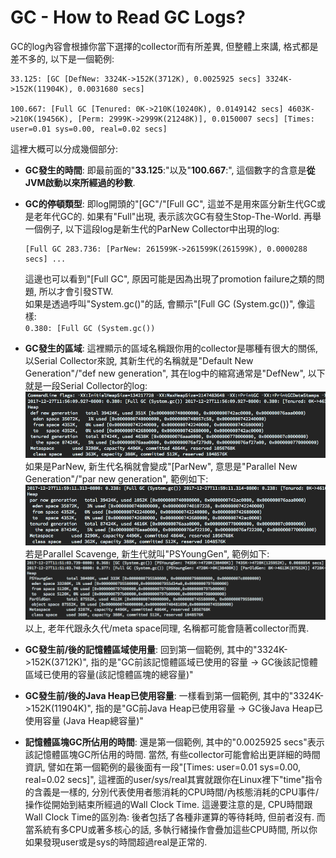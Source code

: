 # GC - How to Read GC Logs?

GC的log內容會根據你當下選擇的collector而有所差異, 但整體上來講, 格式都是差不多的, 以下是一個範例:

```
33.125: [GC [DefNew: 3324K->152K(3712K), 0.0025925 secs] 3324K->152K(11904K), 0.0031680 secs]

100.667: [Full GC [Tenured: 0K->210K(10240K), 0.0149142 secs] 4603K->210K(19456K), [Perm: 2999K->2999K(21248K)], 0.0150007 secs] [Times: user=0.01 sys=0.00, real=0.02 secs]
```

這裡大概可以分成幾個部分:

* **GC發生的時間**: 即最前面的"**33.125**:"以及"**100.667**:", 這個數字的含意是**從JVM啟動以來所經過的秒數**.
* **GC的停頓類型**: 即log開頭的"\[GC"/"\[Full GC", 這並不是用來區分新生代GC或是老年代GC的. 如果有"Full"出現, 表示該次GC有發生Stop-The-World. 再舉一個例子, 以下這段log是新生代的ParNew Collector中出現的log:

  ```
  [Full GC 283.736: [ParNew: 261599K->261599K(261599K), 0.0000288 secs] ...
  ```

  這邊也可以看到"\[Full GC", 原因可能是因為出現了promotion failure之類的問題, 所以才會引發STW.  
  如果是透過呼叫"System.gc\(\)"的話, 會顯示"\[Full GC \(System.gc\(\)\)", 像這樣:  
  `0.380: [Full GC (System.gc())`

* **GC發生的區域**: 這裡顯示的區域名稱跟你用的collector是哪種有很大的關係, 以Serial Collector來說, 其新生代的名稱就是"Default New Generation"/"def new generation", 其在log中的縮寫通常是"DefNew", 以下就是一段Serial Collector的log:  
  ![](/assets/3-8-1.png)如果是ParNew, 新生代名稱就會變成"\[ParNew", 意思是"Parallel New Generation"/"par new generation", 範例如下:  
  ![](/assets/3-8-2.png)  
  若是Parallel Scavenge, 新生代就叫"PSYoungGen", 範例如下:  
  ![](/assets/3-8-3.png)  
  以上, 老年代跟永久代/meta space同理, 名稱都可能會隨著collector而異.

* **GC發生前/後的記憶體區域使用量**: 回到第一個範例, 其中的"3324K-&gt;152K\(3712K\)", 指的是"GC前該記憶體區域已使用的容量 -&gt; GC後該記憶體區域已使用的容量\(該記憶體區塊的總容量\)"

* **GC發生前/後的Java Heap已使用容量**: 一樣看到第一個範例, 其中的"3324K-&gt;152K\(11904K\)", 指的是"GC前Java Heap已使用容量 -&gt; GC後Java Heap已使用容量 \(Java Heap總容量\)"

* **記憶體區塊GC所佔用的時間**: 還是第一個範例, 其中的"0.0025925 secs"表示該記憶體區塊GC所佔用的時間. 當然, 有些collector可能會給出更詳細的時間資訊, 譬如在第一個範例的最後面有一段"\[Times: user=0.01 sys=0.00, real=0.02 secs\]", 這裡面的user/sys/real其實就跟你在Linux裡下"time"指令的含義是一樣的, 分別代表使用者態消耗的CPU時間/內核態消耗的CPU事件/操作從開始到結束所經過的Wall Clock Time. 這邊要注意的是, CPU時間跟Wall Clock Time的區別為: 後者包括了各種非運算的等待耗時, 但前者沒有. 而當系統有多CPU或著多核心的話, 多執行緒操作會疊加這些CPU時間, 所以你如果發現user或是sys的時間超過real是正常的.



